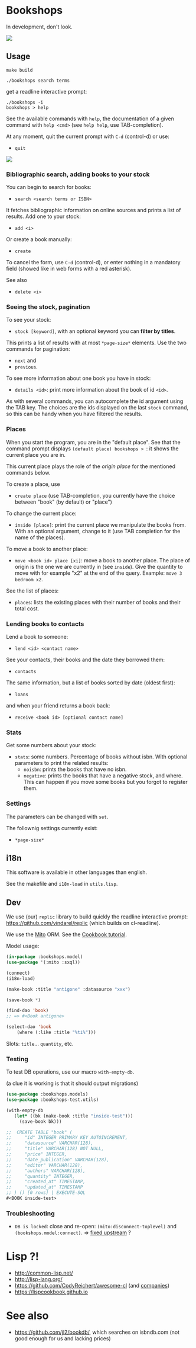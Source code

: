 # Bookshops

In development, don't look.

![](https://gitlab.com/vindarel/cl-bookshops/badges/master/pipeline.svg)

## Usage

    make build

    ./bookshops search terms

get a readline interactive prompt:

    ./bookshops -i
    bookshops > help

See the available commands with `help`, the documentation of a given command with `help <cmd>` (see `help help`, use TAB-completion).

At any moment, quit the current prompt with `C-d` (control-d) or use:

- `quit`

![](img.png)

### Bibliographic search, adding books to your stock

You can begin to search for books:

- `search <search terms or ISBN>`

It fetches bibliographic information on online sources and prints a
list of results. Add one to your stock:

- `add <i>`

Or create a book manually:

- `create`

To cancel the form, use `C-d` (control-d), or enter nothing in a
mandatory field (showed like in web forms with a red asterisk).

See also

- `delete <i>`

### Seeing the stock, pagination

To see your stock:

- `stock [keyword]`, with an optional keyword you can **filter by titles**.

This prints a list of results with at most `*page-size*` elements. Use
the two commands for pagination:

- `next` and
- `previous`.

To see more information about one book you have in stock:

- `details <id>`: print more information about the book of
 id `<id>`.

As with several commands, you can autocomplete the id argument using
the TAB key. The choices are the ids displayed on the last `stock`
command, so this can be handy when you have filtered the results.

### Places

When you start the program, you are in the "default place". See that
the command prompt displays `(default place) bookshops > `: it shows the
current place you are in.

This current place plays the role of the *origin place* for the mentioned commands below.

To create a place, use

- `create place` (use TAB-completion, you currently have the choice between "book" (by default) or "place")

To change the current place:

- `inside [place]`: print the current place we manipulate the books
  from. With an optional argument, change to it (use TAB completion for the name of the places).

To move a book to another place:

- `move <book id> place [xi]`: move a book to another place. The place of origin is the one we are currently in (see `inside`). Give the quantity to move with for example "x2" at the end of the query. Example: `move 3 bedroom x2`.

See the list of places:

- `places`: lists the existing places with their number of books and their total cost.

### Lending books to contacts

Lend a book to someone:

- `lend <id> <contact name>`

See your contacts, their books and the date they borrowed them:

- `contacts`

The same information, but a list of books sorted by date (oldest first):

- `loans`

and when your friend returns a book back:

- `receive <book id> [optional contact name]`


### Stats

Get some numbers about your stock:

- `stats`: some numbers. Percentage of books without isbn. With optional parameters to print the related results:
  - `noisbn`: prints the books that have no isbn.
  - `negative`: prints the books that have a negative stock, and
    where. This can happen if you move some books but you forgot to
    register them.


### Settings

The parameters can be changed with `set`.

The follownig settings currently exist:

- `*page-size*`


## i18n

This software is available in other languages than english.

See the makefile and `i18n-load` in `utils.lisp`.


## Dev

We use (our) `replic` library to build quickly the readline interactive prompt:
https://github.com/vindarel/replic (which builds on cl-readline).

We use the [Mito](https://github.com/fukamachi/mito) ORM. See the [Cookbook tutorial](https://lispcookbook.github.io/cl-cookbook/databases.html).

Model usage:

```lisp
(in-package :bookshops.model)
(use-package '(:mito :sxql))

(connect)
(i18n-load)

(make-book :title "antigone" :datasource "xxx")

(save-book *)

(find-dao 'book)
;; => #<Book antigone>

(select-dao 'book
    (where (:like :title "%ti%")))
```

Slots: `title`... `quantity`, etc.

### Testing

To test DB operations, use our macro `with-empty-db`.

(a clue it is working is that it should output migrations)

```lisp
(use-package :bookshops.models)
(use-package :bookshops-test.utils)

(with-empty-db
   (let* ((bk (make-book :title "inside-test")))
     (save-book bk)))

;;  CREATE TABLE "book" (
;;     "id" INTEGER PRIMARY KEY AUTOINCREMENT,
;;     "datasource" VARCHAR(128),
;;     "title" VARCHAR(128) NOT NULL,
;;     "price" INTEGER,
;;     "date_publication" VARCHAR(128),
;;     "editor" VARCHAR(128),
;;     "authors" VARCHAR(128),
;;     "quantity" INTEGER,
;;     "created_at" TIMESTAMP,
;;     "updated_at" TIMESTAMP
;; ) () [0 rows] | EXECUTE-SQL
#<BOOK inside-test>
```

### Troubleshooting

- `DB is locked`: close and re-open: `(mito:disconnect-toplevel)` and `(bookshops.model:connect)`. => [fixed upstream](https://github.com/fukamachi/mito/pull/28#issuecomment-377450798) ?

# Lisp ?!

- http://common-lisp.net/
- http://lisp-lang.org/
- https://github.com/CodyReichert/awesome-cl (and [companies](https://github.com/azzamsa/awesome-lisp-companies))
- https://lispcookbook.github.io

# See also

- https://github.com/jl2/bookdb/, which searches on isbndb.com (not good enough for us and lacking prices)